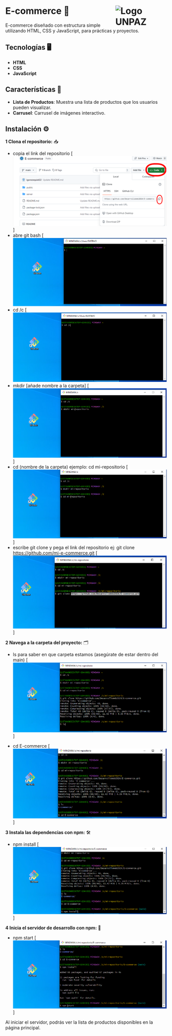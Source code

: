 <h1>
    E-commerce 🛒
    <img src="https://www.unpaz.edu.ar/sites/default/files/unpaz_logo_2020.png" alt="Logo UNPAZ" width="160" align="right">
</h1>


E-commerce diseñado con estructura simple utilizando HTML, CSS y JavaScript, para prácticas y proyectos.

## Tecnologías 🖥 

- **HTML**
- **CSS** 
- **JavaScript**

## Características 🧩

- **Lista de Productos**: Muestra una lista de productos que los usuarios pueden visualizar.
- **Carrusel**: Carrusel de imágenes interactivo.

## Instalación ⚙️

**1 Clona el repositorio:** 📥

   
- copia el link del repositorio 
[![Paso 1](https://raw.githubusercontent.com/igorezequiel22/E-commerce-DesarrolloWeb/main/public/images/1725095447654.png "Paso 1")]
- abre git bash
[![Paso 2](https://raw.githubusercontent.com/igorezequiel22/E-commerce-DesarrolloWeb/main/public/images/2.PNG "Paso 2") 
- cd /c
[![Paso 3](https://raw.githubusercontent.com/igorezequiel22/E-commerce-DesarrolloWeb/main/public/images/3.PNG "Paso 3")
- mkdir [añade nombre a la carpeta]
[![Paso 4](https://raw.githubusercontent.com/igorezequiel22/E-commerce-DesarrolloWeb/main/public/images/4.PNG "Paso 4")]
- cd (nombre de la carpeta) ejemplo: cd mi-repositorio
[![Paso 5](https://raw.githubusercontent.com/igorezequiel22/E-commerce-DesarrolloWeb/main/public/images/5.PNG)]
- escribe git clone  y pega el link del repositorio ej: git clone https://github.com/mi-e-commerce.git
[![Paso 6](https://raw.githubusercontent.com/igorezequiel22/E-commerce-DesarrolloWeb/main/public/images/6.PNG "Paso 6")]

**2 Navega a la carpeta del proyecto:** 🗂 

- ls para saber en que carpeta estamos (asegúrate de estar dentro del main)
[![Paso 7](https://raw.githubusercontent.com/igorezequiel22/E-commerce-DesarrolloWeb/main/public/images/7.PNG "Paso 7")]

- cd E-commerce 
[![Paso 8](https://raw.githubusercontent.com/igorezequiel22/E-commerce-DesarrolloWeb/main/public/images/8.PNG "Paso 8")]

**3 Instala las dependencias con npm:** 🛠️

- npm install
[![Paso 9](https://raw.githubusercontent.com/igorezequiel22/E-commerce-DesarrolloWeb/main/public/images/9.PNG "Paso 9")]

**4 Inicia el servidor de desarrollo con npm:** 🏁

- npm start
[![Paso 10](https://raw.githubusercontent.com/igorezequiel22/E-commerce-DesarrolloWeb/main/public/images/10.PNG "Paso 10")]

Al iniciar el servidor, podrás ver la lista de productos disponibles en la página principal.
